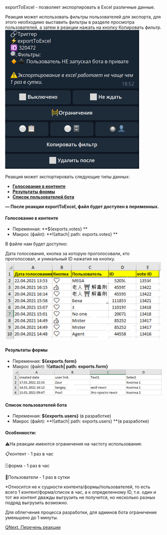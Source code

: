 
exportToExcel - позволяет экспортировать в Excel различные данные.

Реакция может использовать фильтры пользователей для экспорта, для этого необходимо выставить фильтры в разделе просмотра пользователей, а затем в реакции нажать на кнопку Копировать фильтр.
![](./1.png)

Реакция может экспортировать следующие типы данных:
* [**Голосование в контенте**](#голосование-в-контенте)
* [**Результаты формы**](#результаты-формы)
* [**Список пользователей бота**](#список-пользователей-бота)

**— После реакции exportToExcel, файл будет доступен в переменных.**


#### Голосование в контенте
* Переменная: **${exports.votes} **
* Макрос (файл): **!{attach| path: exports.votes} **

В файле нам будет доступно:

Дата голосования, кнопка за которую проголосовали, кто проголосовал, и уникальный ID нажатия на кнопку.
![](./2.png)


#### Результаты формы
* Переменная: **${exports.form}**
* Макрос (файл): **!{attach| path: exports.form}**
![](./3.png)


#### Список пользователей бота
* Переменная: **${exports.users}** (в разработке)
* Макрос (файл): **!{attach| path: exports.users} **(в разработке)


#### 
#### Особенности: 

⚠️На реакции имеются ограничения на частоту использования:

📋контент - 1 раз в час

🗄форма - 1 раз в час

👤Пользователи - 1 раз в сутки

*Относится не к сущности контента/формы/пользователей, то есть всего 1 контент/форма/список в час, а к определенному ID, т.е. один и тот же контент дважды выгрузить не получится, но несколько разных подряд выгрузить возможно.

Для облегчения процесса разработки, для админов бота ограничение уменьшено до 1 минуты. 



[QNext. Перечень реакции](/docs-test/ph/QNext-admin-reaction-about-05-01)